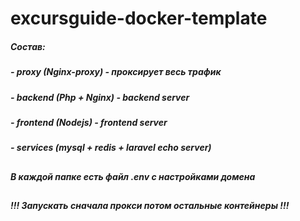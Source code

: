 # excursguide-docker-template

##### Состав:
##### - proxy (Nginx-proxy) - проксирует весь трафик 
##### - backend (Php + Nginx) - backend server 
##### - frontend (Nodejs) - frontend server
##### - services (mysql + redis + laravel echo server)
##
##### В каждой папке есть файл .env с настройками домена
##
##### !!! Запускать сначала прокси потом остальные контейнеры !!!